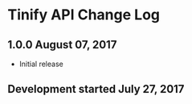 Tinify API Change Log
=====================

1.0.0 August 07, 2017
---------------------
* Initial release

Development started July 27, 2017
--------------------------------- 

